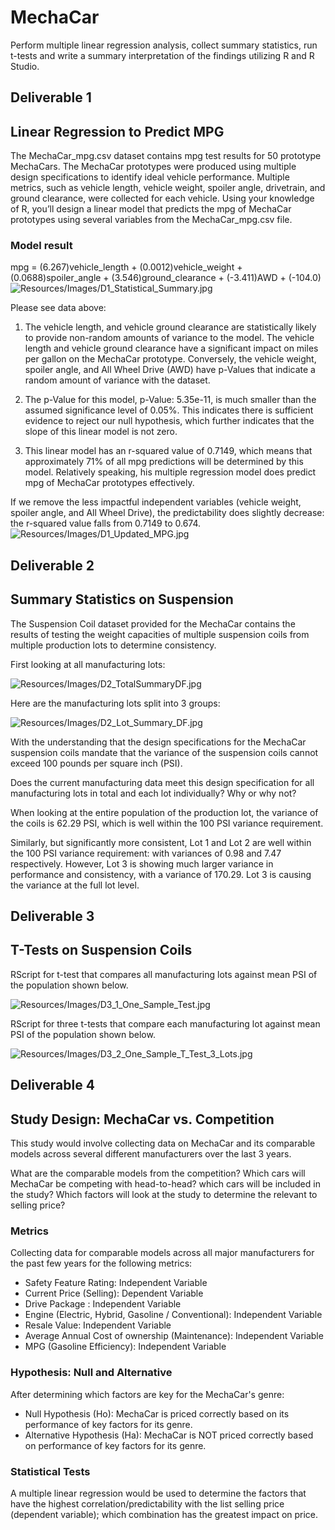 # MechaCar
Perform multiple linear regression analysis, collect summary statistics, run t-tests and write a summary interpretation of the findings utilizing R and R Studio. 

## Deliverable 1
## Linear Regression to Predict MPG
The MechaCar_mpg.csv dataset contains mpg test results for 50 prototype MechaCars. The MechaCar prototypes were produced using multiple design specifications to identify ideal vehicle performance. Multiple metrics, such as vehicle length, vehicle weight, spoiler angle, drivetrain, and ground clearance, were collected for each vehicle. Using your knowledge of R, you’ll design a linear model that predicts the mpg of MechaCar prototypes using several variables from the MechaCar_mpg.csv file.
### Model result 
mpg = (6.267)vehicle_length + (0.0012)vehicle_weight + (0.0688)spoiler_angle + (3.546)ground_clearance + (-3.411)AWD + (-104.0)
![Resources/Images/D1_Statistical_Summary.jpg](Resources/Images/D1_Statistical_Summary.jpg)

Please see data above:
1. The vehicle length, and vehicle ground clearance are statistically likely to provide non-random amounts of variance to the model. The vehicle length and vehicle ground clearance have a significant impact on miles per gallon on the MechaCar prototype. Conversely, the vehicle weight, spoiler angle, and All Wheel Drive (AWD) have p-Values that indicate a random amount of variance with the dataset.

2. The p-Value for this model, p-Value: 5.35e-11, is much smaller than the assumed significance level of 0.05%. This indicates there is sufficient evidence to reject our null hypothesis, which further indicates that the slope of this linear model is not zero.

3. This linear model has an r-squared value of 0.7149, which means that approximately 71% of all mpg predictions will be determined by this model. Relatively speaking, his multiple regression model does predict mpg of MechaCar prototypes effectively.

If we remove the less impactful independent variables (vehicle weight, spoiler angle, and All Wheel Drive), the predictability does slightly decrease: the r-squared value falls from 0.7149 to 0.674.
![Resources/Images/D1_Updated_MPG.jpg](Resources/Images/D1_Updated_MPG.jpg)

## Deliverable 2

## Summary Statistics on Suspension

The Suspension Coil dataset provided for the MechaCar contains the results of testing the weight capacities of multiple suspension coils from multiple production lots to determine consistency.

First looking at all manufacturing lots:

![Resources/Images/D2_TotalSummaryDF.jpg](Resources/Images/D2_TotalSummaryDF.jpg)

Here are the manufacturing lots split into 3 groups:

![Resources/Images/D2_Lot_Summary_DF.jpg](Resources/Images/D2_Lot_Summary_DF.jpg)

With the understanding that the design specifications for the MechaCar suspension coils mandate that the variance of the suspension coils cannot exceed 100 pounds per square inch (PSI).

Does the current manufacturing data meet this design specification for all manufacturing lots in total and each lot individually? Why or why not?

When looking at the entire population of the production lot, the variance of the coils is 62.29 PSI, which is well within the 100 PSI variance requirement.

Similarly, but significantly more consistent, Lot 1 and Lot 2 are well within the 100 PSI variance requirement: with variances of 0.98 and 7.47 respectively. However, Lot 3 is showing much larger variance in performance and consistency, with a variance of 170.29.  Lot 3 is causing the variance at the full lot level.


## Deliverable 3

## T-Tests on Suspension Coils
RScript for t-test that compares all manufacturing lots against mean PSI of the population shown below.

![Resources/Images/D3_1_One_Sample_Test.jpg](Resources/Images/D3_1_One_Sample_Test.jpg)

RScript for three t-tests that compare each manufacturing lot against mean PSI of the population shown below.

![Resources/Images/D3_2_One_Sample_T_Test_3_Lots.jpg](Resources/Images/D3_2_One_Sample_T_Test_3_Lots.jpg)

## Deliverable 4
## Study Design: MechaCar vs. Competition
This study would involve collecting data on MechaCar and its comparable models across several different manufacturers over the last 3 years.

What are the comparable models from the competition?
Which cars will MechaCar be competing with head-to-head? which cars will be included in the study?
Which factors will look at the study to determine the relevant to selling price?

### Metrics
Collecting data for comparable models across all major manufacturers for the past few years for the following metrics:

* Safety Feature Rating: Independent Variable
* Current Price (Selling): Dependent Variable
* Drive Package : Independent Variable
* Engine (Electric, Hybrid, Gasoline / Conventional): Independent Variable
* Resale Value: Independent Variable
* Average Annual Cost of ownership (Maintenance): Independent Variable
* MPG (Gasoline Efficiency): Independent Variable

### Hypothesis: Null and Alternative
After determining which factors are key for the MechaCar's genre:

* Null Hypothesis (Ho): MechaCar is priced correctly based on its performance of key factors for its genre.
* Alternative Hypothesis (Ha): MechaCar is NOT priced correctly based on performance of key factors for its genre.

### Statistical Tests
A multiple linear regression would be used to determine the factors that have the highest correlation/predictability with the list selling price (dependent variable); which combination has the greatest impact on price. 
